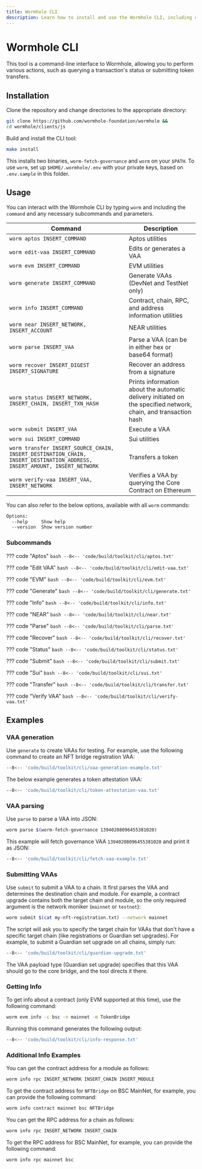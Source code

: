 ```yaml
---
title: Wormhole CLI
description: Learn how to install and use the Wormhole CLI, including commands and examples for managing multichain deployments, generating VAAs, and querying contract info.
---
```


# Wormhole CLI

This tool is a command-line interface to Wormhole, allowing you to perform various actions, such as querying a transaction's status or submitting token transfers.

## Installation

Clone the repository and change directories to the appropriate directory:

```bash
git clone https://github.com/wormhole-foundation/wormhole &&
cd wormhole/clients/js
```

Build and install the CLI tool:

```bash
make install
```

This installs two binaries, `worm-fetch-governance` and `worm` on your `$PATH`. To use `worm`, set up `$HOME/.wormhole/.env` with your private keys, based on `.env.sample` in this folder.

## Usage

You can interact with the Wormhole CLI by typing `worm` and including the `command` and any necessary subcommands and parameters.  

| Command                                                                                                                  | Description                                                                                                     |
|--------------------------------------------------------------------------------------------------------------------------|-----------------------------------------------------------------------------------------------------------------|
| `worm aptos INSERT_COMMAND`                                                                                              | Aptos utilities                                                                                                 |
| `worm edit-vaa INSERT_COMMAND`                                                                                           | Edits or generates a VAA                                                                                        |
| `worm evm INSERT_COMMAND`                                                                                                | EVM utilities                                                                                                   |
| `worm generate INSERT_COMMAND`                                                                                           | Generate VAAs (DevNet and TestNet only)                                                                         |
| `worm info INSERT_COMMAND`                                                                                               | Contract, chain, RPC, and address information utilities                                                         |
| `worm near INSERT_NETWORK, INSERT_ACCOUNT`                                                                               | NEAR utilities                                                                                                  |
| `worm parse INSERT_VAA`                                                                                                  | Parse a VAA (can be in either hex or base64 format)                                                             |
| `worm recover INSERT_DIGEST INSERT_SIGNATURE`                                                                            | Recover an address from a signature                                                                             |
| `worm status INSERT_NETWORK, INSERT_CHAIN, INSERT_TXN_HASH`                                                              | Prints information about the automatic delivery initiated on the specified network, chain, and transaction hash |
| `worm submit INSERT_VAA`                                                                                                 | Execute a VAA                                                                                                   |
| `worm sui INSERT_COMMAND`                                                                                                | Sui utilities                                                                                                   |
| `worm transfer INSERT_SOURCE_CHAIN, INSERT_DESTINATION_CHAIN, INSERT_DESTINATION_ADDRESS, INSERT_AMOUNT, INSERT_NETWORK` | Transfers a token                                                                                               |
| `worm verify-vaa INSERT_VAA, INSERT_NETWORK`                                                                             | Verifies a VAA by querying the Core Contract on Ethereum                                                        |

You can also refer to the below options, available with all `worm` commands:

```bash
Options:
  --help     Show help                                                 [boolean]
  --version  Show version number                                       [boolean]
```

### Subcommands

??? code "Aptos"
    ```bash
    --8<-- 'code/build/toolkit/cli/aptos.txt'
    ```

??? code "Edit VAA"
    ```bash
    --8<-- 'code/build/toolkit/cli/edit-vaa.txt'
    ```

??? code "EVM"
    ```bash
    --8<-- 'code/build/toolkit/cli/evm.txt'
    ```

??? code "Generate"
    ```bash
    --8<-- 'code/build/toolkit/cli/generate.txt'
    ```

??? code "Info"
    ```bash
    --8<-- 'code/build/toolkit/cli/info.txt'
    ```

??? code "NEAR"
    ```bash
    --8<-- 'code/build/toolkit/cli/near.txt'
    ```

??? code "Parse"
    ```bash
    --8<-- 'code/build/toolkit/cli/parse.txt'
    ```

??? code "Recover"
    ```bash
    --8<-- 'code/build/toolkit/cli/recover.txt'
    ```

??? code "Status"
    ```bash
    --8<-- 'code/build/toolkit/cli/status.txt'
    ```

??? code "Submit"
    ```bash
    --8<-- 'code/build/toolkit/cli/submit.txt'
    ```

??? code "Sui"
    ```bash
    --8<-- 'code/build/toolkit/cli/sui.txt'
    ```

??? code "Transfer"
    ```bash
    --8<-- 'code/build/toolkit/cli/transfer.txt'
    ```

??? code "Verify VAA"
    ```bash
    --8<-- 'code/build/toolkit/cli/verify-vaa.txt'
    ```


## Examples

### VAA generation

Use `generate` to create VAAs for testing. For example, use the following command to create an NFT bridge registration VAA:

```bash
--8<-- 'code/build/toolkit/cli/vaa-generation-example.txt'
```

The below example generates a token attestation VAA:

```bash
--8<-- 'code/build/toolkit/cli/token-attestation-vaa.txt'
```

### VAA parsing

Use `parse` to parse a VAA into JSON:

```bash
worm parse $(worm-fetch-governance 13940208096455381020)
```

This example will fetch governance VAA `13940208096455381020` and print it as JSON: 

```bash
--8<-- 'code/build/toolkit/cli/fetch-vaa-example.txt'
```

### Submitting VAAs

Use `submit` to submit a VAA to a chain. It first parses the VAA and determines the destination chain and module. For example, a contract upgrade contains both the target chain and module, so the only required argument is the network moniker (`mainnet` or `testnet`):

```bash
worm submit $(cat my-nft-registration.txt) --network mainnet
```

The script will ask you to specify the target chain for VAAs that don't have a specific target chain (like registrations or Guardian set upgrades). For example, to submit a Guardian set upgrade on all chains, simply run:

```bash
--8<-- 'code/build/toolkit/cli/guardian-upgrade.txt'
```

The VAA payload type (Guardian set upgrade) specifies that this VAA should go to the core bridge, and the tool directs it there.

### Getting Info

To get info about a contract (only EVM supported at this time), use the following command:

```bash
worm evm info -c bsc -n mainnet -m TokenBridge
```

Running this command generates the following output:

```bash
--8<-- 'code/build/toolkit/cli/info-response.txt'
```

### Additional Info Examples

You can get the contract address for a module as follows:

```bash
worm info rpc INSERT_NETWORK INSERT_CHAIN INSERT_MODULE
```

To get the contract address for `NFTBridge` on BSC MainNet, for example, you can provide the following command:

```bash
worm info contract mainnet bsc NFTBridge
```

You can get the RPC address for a chain as follows:

```bash
worm info rpc INSERT_NETWORK INSERT_CHAIN
```

To get the RPC address for BSC MainNet, for example, you can provide the following command: 

```bash
worm info rpc mainnet bsc
```

